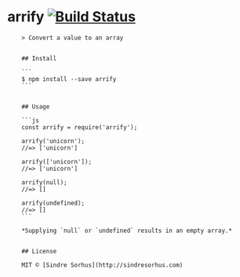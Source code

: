 # arrify [![Build Status](https://travis-ci.org/sindresorhus/arrify.svg?branch=master)](https://travis-ci.org/sindresorhus/arrify)

        > Convert a value to an array


        ## Install

        ```
        $ npm install --save arrify
        ```


        ## Usage

        ```js
        const arrify = require('arrify');

        arrify('unicorn');
        //=> ['unicorn']

        arrify(['unicorn']);
        //=> ['unicorn']

        arrify(null);
        //=> []

        arrify(undefined);
        //=> []
        ```

        *Supplying `null` or `undefined` results in an empty array.*


        ## License

        MIT © [Sindre Sorhus](http://sindresorhus.com)
